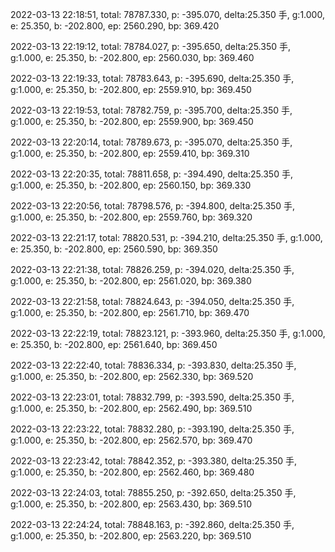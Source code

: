 2022-03-13 22:18:51, total: 78787.330, p: -395.070, delta:25.350 手, g:1.000, e: 25.350, b: -202.800, ep: 2560.290, bp: 369.420

2022-03-13 22:19:12, total: 78784.027, p: -395.650, delta:25.350 手, g:1.000, e: 25.350, b: -202.800, ep: 2560.030, bp: 369.460

2022-03-13 22:19:33, total: 78783.643, p: -395.690, delta:25.350 手, g:1.000, e: 25.350, b: -202.800, ep: 2559.910, bp: 369.450

2022-03-13 22:19:53, total: 78782.759, p: -395.700, delta:25.350 手, g:1.000, e: 25.350, b: -202.800, ep: 2559.900, bp: 369.450

2022-03-13 22:20:14, total: 78789.673, p: -395.070, delta:25.350 手, g:1.000, e: 25.350, b: -202.800, ep: 2559.410, bp: 369.310

2022-03-13 22:20:35, total: 78811.658, p: -394.490, delta:25.350 手, g:1.000, e: 25.350, b: -202.800, ep: 2560.150, bp: 369.330

2022-03-13 22:20:56, total: 78798.576, p: -394.800, delta:25.350 手, g:1.000, e: 25.350, b: -202.800, ep: 2559.760, bp: 369.320

2022-03-13 22:21:17, total: 78820.531, p: -394.210, delta:25.350 手, g:1.000, e: 25.350, b: -202.800, ep: 2560.590, bp: 369.350

2022-03-13 22:21:38, total: 78826.259, p: -394.020, delta:25.350 手, g:1.000, e: 25.350, b: -202.800, ep: 2561.020, bp: 369.380

2022-03-13 22:21:58, total: 78824.643, p: -394.050, delta:25.350 手, g:1.000, e: 25.350, b: -202.800, ep: 2561.710, bp: 369.470

2022-03-13 22:22:19, total: 78823.121, p: -393.960, delta:25.350 手, g:1.000, e: 25.350, b: -202.800, ep: 2561.640, bp: 369.450

2022-03-13 22:22:40, total: 78836.334, p: -393.830, delta:25.350 手, g:1.000, e: 25.350, b: -202.800, ep: 2562.330, bp: 369.520

2022-03-13 22:23:01, total: 78832.799, p: -393.590, delta:25.350 手, g:1.000, e: 25.350, b: -202.800, ep: 2562.490, bp: 369.510

2022-03-13 22:23:22, total: 78832.280, p: -393.190, delta:25.350 手, g:1.000, e: 25.350, b: -202.800, ep: 2562.570, bp: 369.470

2022-03-13 22:23:42, total: 78842.352, p: -393.380, delta:25.350 手, g:1.000, e: 25.350, b: -202.800, ep: 2562.460, bp: 369.480

2022-03-13 22:24:03, total: 78855.250, p: -392.650, delta:25.350 手, g:1.000, e: 25.350, b: -202.800, ep: 2563.430, bp: 369.510

2022-03-13 22:24:24, total: 78848.163, p: -392.860, delta:25.350 手, g:1.000, e: 25.350, b: -202.800, ep: 2563.220, bp: 369.510